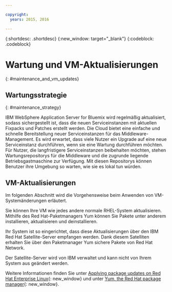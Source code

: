 ```yaml
---

copyright:
  years: 2015, 2016

---
```


{:shortdesc: .shortdesc}
{:new_window: target="_blank"}
{:codeblock: .codeblock}

# Wartung und VM-Aktualisierungen
{: #maintenance_and_vm_updates}

## Wartungsstrategie
{: #maintenance_strategy}

IBM WebSphere Application Server for Bluemix wird regelmäßig aktualisiert, sodass sichergestellt ist, dass die neuen Serviceinstanzen mit aktuellen Fixpacks und Patches erstellt werden. Die Cloud bietet eine einfache und schnelle Bereitstellung neuer Serviceinstanzen für das Middleware-Management. Es wird erwartet, dass viele Nutzer ein Upgrade auf eine neue Serviceinstanz durchführen, wenn sie eine Wartung durchführen möchten. Für Nutzer, die langfristigere Serviceinstanzen beibehalten möchten, stehen Wartungsrepositorys für die Middleware und die zugrunde liegende Betriebsgastmaschine zur Verfügung. Mit diesen Repositorys können Benutzer ihre Umgebung so warten, wie sie es lokal tun würden.

## VM-Aktualisierungen

Im folgenden Abschnitt wird die Vorgehensweise beim Anwenden von VM-Systemänderungen erläutert.

Sie können Ihre VM wie jedes andere normale RHEL-System aktualisieren. Mithilfe des Red Hat-Paketmanagers Yum können Sie Pakete unter anderem installieren, aktualisieren und deinstallieren.

Ihr System ist so eingerichtet, dass diese Aktualisierungen über den IBM Red Hat Satellite-Server empfangen werden. Dank diesem Satelliten erhalten Sie über den Paketmanager Yum sichere Pakete von Red Hat Network.

Der Satellite-Server wird von IBM verwaltet und kann nicht von Ihrem System aus geändert werden.

Weitere Informationen finden Sie unter [Applying package updates on Red Hat Enterprise Linux](https://access.redhat.com/articles/11258#rhel6){: new_window} und unter [Yum, the Red Hat package manager](https://access.redhat.com/documentation/en-US/Red_Hat_Enterprise_Linux/6/html/Deployment_Guide/ch-yum.html){: new_window}.
